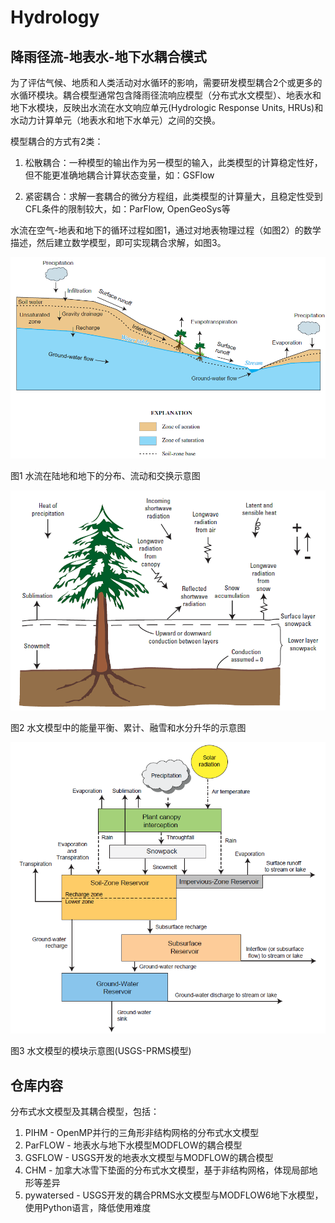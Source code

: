 # Hydrology

## 降雨径流-地表水-地下水耦合模式

为了评估气候、地质和人类活动对水循环的影响，需要研发模型耦合2个或更多的水循环模块。耦合模型通常包含降雨径流响应模型（分布式水文模型）、地表水和地下水模块，反映出水流在水文响应单元(Hydrologic
Response Units, HRUs)和水动力计算单元（地表水和地下水单元）之间的交换。

模型耦合的方式有2类：

1.  松散耦合：一种模型的输出作为另一模型的输入，此类模型的计算稳定性好，但不能更准确地耦合计算状态变量，如：GSFlow

2.  紧密耦合：求解一套耦合的微分方程组，此类模型的计算量大，且稳定性受到CFL条件的限制较大，如：ParFlow,
    OpenGeoSys等

水流在空气-地表和地下的循环过程如图1，通过对地表物理过程（如图2）的数学描述，然后建立数学模型，即可实现耦合求解，如图3。

![](./media/image1.png)

图1 水流在陆地和地下的分布、流动和交换示意图

![](./media/image2.png)

图2 水文模型中的能量平衡、累计、融雪和水分升华的示意图

![](./media/image3.png)

图3 水文模型的模块示意图(USGS-PRMS模型)

## 仓库内容
   
   分布式水文模型及其耦合模型，包括：
   
   1. PIHM - OpenMP并行的三角形非结构网格的分布式水文模型
   2. ParFLOW - 地表水与地下水模型MODFLOW的耦合模型
   3. GSFLOW - USGS开发的地表水文模型与MODFLOW的耦合模型
   4. CHM - 加拿大冰雪下垫面的分布式水文模型，基于非结构网格，体现局部地形等差异
   5. pywatersed - USGS开发的耦合PRMS水文模型与MODFLOW6地下水模型，使用Python语言，降低使用难度
